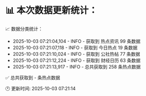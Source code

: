 📊 本次数据更新统计：
==========================

📈 数据分类统计：
- 2025-10-03 07:21:04,104 - INFO - 获取到 热点资讯 99 条数据
- 2025-10-03 07:21:07,118 - INFO - 获取到 今日热点 19 条数据
- 2025-10-03 07:21:10,024 - INFO - 获取到 公社热帖 77 条数据
- 2025-10-03 07:21:12,224 - INFO - 获取到 财经日历 63 条数据
- 2025-10-03 07:21:13,917 - INFO - 总共获取到 258 条热点数据

✅ 总共获取到 - 条热点数据

🕐 更新时间: 2025-10-03 07:21:14
